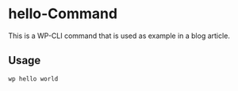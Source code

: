 # hello-Command
This is a WP-CLI command that is used as example in a blog article.

## Usage
```
wp hello world
```